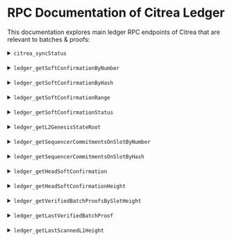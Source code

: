 # RPC Documentation of Citrea Ledger

This documentation explores main ledger RPC endpoints of Citrea that are relevant to batches & proofs:

<!-------------------------------------------------------------------->
<details>
<summary><code>citrea_syncStatus</code></summary>

This endpoint retrieves the current synchronization status of your local Citrea node.

### Request

- **Method:** `POST`
- **Content-Type:** `application/json`
- **Endpoint URL:** `http://0.0.0.0:8080` (This is for docker-compose setup, replace with your rpc binding)
- **Request Body:**
    ```json
    {
        "jsonrpc": "2.0",
        "method": "citrea_syncStatus",
        "params": [], 
        "id": 1
    }
    ```
- **Example Request:** Here's an example curl you can use directly from your terminal
    ```sh
    curl -X POST --header "Content-Type: application/json" --data '{"jsonrpc":"2.0","method":"citrea_syncStatus","params":[], "id":1}'  http://0.0.0.0:8080
    ```

### Response

- **Content-Type:** `application/json`
- **Response Body:**
    If synced fully:
    ```json
    {
        "jsonrpc": "2.0",
        "id": 1,
        "result": {
            "l1Status": {
                "Synced": 19224
            },
            "l2Status": {
                "Synced": 2326433
            }
        }
    }
    ```
    If still syncing:
    ```json
    {
        "jsonrpc": "2.0",
        "result": {
            "Syncing": {
                "headBlockNumber": 264052,
                "syncedBlockNumber": 27050
            }
        },
        "id": 1
    }
    ```

### Response Fields Explanation

- `Syncing`: The synchronization status object.
  - `headBlockNumber`: The latest block number known to the node.
  - `syncedBlockNumber`: The block number up to which the node has synced.

</details>

<br>

<!-------------------------------------------------------------------->
<!-------------------------------------------------------------------->

<details>
<summary><code>ledger_getSoftConfirmationByNumber</code></summary>

This endpoint retrieves a specific soft confirmation by its number from the ledger.

### Request

- **Method:** `POST`
- **Content-Type:** `application/json`
- **Endpoint URL:** `http://0.0.0.0:8080` (This is for docker-compose setup, replace with your rpc binding)
- **Request Body:**
    ```json
    {
        "jsonrpc": "2.0",
        "method": "ledger_getSoftConfirmationByNumber",
        "params": [78], 
        "id": 1
    }
    ```
- **Example Request:** Here's an example curl you can use directly from your terminal
    ```sh
    curl -X POST --header "Content-Type: application/json" --data '{"jsonrpc":"2.0","method":"ledger_getSoftConfirmationByNumber","params": [78], "id":1}'  http://0.0.0.0:8080
    ```

### Response

- **Content-Type:** `application/json`
- **Response Body:**
    ```json
    {
      "jsonrpc": "2.0",
      "id": 1,
      "result": {
        "l2Height": 78,
        "daSlotHeight": 45496,
        "daSlotHash": "58e6a5aa69520460dca3d6e1c8c2f4f362a032a066439f3062405bc300000000",
        "daSlotTxsCommitment": "f825fc909215f67698399adad8c48c7574ed9845a7c9e12bd1231489ab3551e1",
        "hash": "3a0ff107c1605867e0d9b87e9d9e20141903957c9bd6ebeec96a63711936fdc2",
        "prevHash": "d160b04f32aa629658b28e648b78c4ebfbb04fefb3100fb16fd7dda11f03afeb",
        "txs": [],
        "stateRoot": "c2d1060a6b3224f66815fb5c53e2fe25c45eb3a5aa546d4e2ca6a5e6987efa0a",
        "softConfirmationSignature": "c05f6f1bee89ed9473e4b8caac36a7de6069dccf5ff2b499ff0609de974475bc05837d62139d574b9be4be26b82fef4ceb648b301d75dc136adcb73b6f05840f",
        "pubKey": "4682a70af1d3fae53a5a26b682e2e75f7a1de21ad5fc8d61794ca889880d39d1",
        "depositData": [],
        "l1FeeRate": 2500000000,
        "timestamp": 1726584752
      }
    }
    ```

### Response Fields Explanation

- `l2Height`: The L2 height (block number) of the soft confirmation.
- `daSlotHeight`: The Data Availability (DA) slot height associated with this soft confirmation.
- `daSlotHash`: The hash of the Data Availability (DA) slot.
- `daSlotTxsCommitment`: The transaction commitment of the Data Availability (DA) slot.
- `hash`: The hash of the soft confirmation itself.
- `prevHash`: The hash of the preceding soft confirmation.
- `txs`: An array of transactions included in this soft confirmation (currently empty in this example).
- `stateRoot`: The state root after processing this soft confirmation.
- `softConfirmationSignature`: The signature of the soft confirmation by the sequencer.
- `pubKey`: The sequencer's public key used to sign the soft confirmation.
- `depositData`: Data related to deposits from the L1 chain (currently empty in this example).
- `l1FeeRate`: The L1 fee rate at the time of this soft confirmation.
- `timestamp`: The timestamp of the soft confirmation.

</details>

<br>

<!-------------------------------------------------------------------->
<!-------------------------------------------------------------------->

<details>
<summary><code>ledger_getSoftConfirmationByHash</code></summary>

This endpoint retrieves a specific soft confirmation by its hash from the ledger.

### Request

- **Method:** `POST`
- **Content-Type:** `application/json`
- **Endpoint URL:** `http://0.0.0.0:8080` (This is for docker-compose setup, replace with your rpc binding)
- **Request Body:**
    ```json
    {
        "jsonrpc": "2.0",
        "method": "ledger_getSoftConfirmationByHash",
        "params": ["3a0ff107c1605867e0d9b87e9d9e20141903957c9bd6ebeec96a63711936fdc2"],
        "id": 1
    }
    ```
- **Example Request:** Here's an example curl you can use directly from your terminal
    ```sh
    curl -X POST --header "Content-Type: application/json" --data '{"jsonrpc":"2.0","method":"ledger_getSoftConfirmationByHash","params": ["3a0ff107c1605867e0d9b87e9d9e20141903957c9bd6ebeec96a63711936fdc2"], "id":1}'  http://0.0.0.0:8080
    ```

### Response

- **Content-Type:** `application/json`
- **Response Body:**
    ```json
    {
      "jsonrpc": "2.0",
      "id": 1,
      "result": {
        "l2Height": 78,
        "daSlotHeight": 45496,
        "daSlotHash": "58e6a5aa69520460dca3d6e1c8c2f4f362a032a066439f3062405bc300000000",
        "daSlotTxsCommitment": "f825fc909215f67698399adad8c48c7574ed9845a7c9e12bd1231489ab3551e1",
        "hash": "3a0ff107c1605867e0d9b87e9d9e20141903957c9bd6ebeec96a63711936fdc2",
        "prevHash": "d160b04f32aa629658b28e648b78c4ebfbb04fefb3100fb16fd7dda11f03afeb",
        "txs": [],
        "stateRoot": "c2d1060a6b3224f66815fb5c53e2fe25c45eb3a5aa546d4e2ca6a5e6987efa0a",
        "softConfirmationSignature": "c05f6f1bee89ed9473e4b8caac36a7de6069dccf5ff2b499ff0609de974475bc05837d62139d574b9be4be26b82fef4ceb648b301d75dc136adcb73b6f05840f",
        "pubKey": "4682a70af1d3fae53a5a26b682e2e75f7a1de21ad5fc8d61794ca889880d39d1",
        "depositData": [],
        "l1FeeRate": 2500000000,
        "timestamp": 1726584752
      }
    }
    ```

### Response Fields Explanation

- `l2Height`: The L2 height (block number) of the soft confirmation.
- `daSlotHeight`: The Data Availability (DA) slot height associated with this soft confirmation.
- `daSlotHash`: The hash of the Data Availability (DA) slot.
- `daSlotTxsCommitment`: The transaction commitment of the Data Availability (DA) slot.
- `hash`: The hash of the soft confirmation itself.
- `prevHash`: The hash of the preceding soft confirmation.
- `txs`: An array of transactions included in this soft confirmation (currently empty in this example).
- `stateRoot`: The state root after processing this soft confirmation.
- `softConfirmationSignature`: The signature of the soft confirmation by the sequencer.
- `pubKey`: The sequencer's public key used to sign the soft confirmation.
- `depositData`: Data related to deposits from the L1 chain (currently empty in this example).
- `l1FeeRate`: The L1 fee rate at the time of this soft confirmation.
- `timestamp`: The timestamp of the soft confirmation.

</details>

<br>

<!-------------------------------------------------------------------->
<!-------------------------------------------------------------------->

<details>
<summary><code>ledger_getSoftConfirmationRange</code></summary>

This endpoint retrieves a range of soft confirmations from the ledger, specified by their block numbers.

### Request

- **Method:** `POST`
- **Content-Type:** `application/json`
- **Endpoint URL:** `http://0.0.0.0:8080` (This is for docker-compose setup, replace with your rpc binding)
- **Request Body:**
    ```json
    {
        "jsonrpc": "2.0",
        "method": "ledger_getSoftConfirmationRange",
        "params": [78, 79], 
        "id": 1
    }
    ```
- **Example Request:** Here's an example curl you can use directly from your terminal
    ```sh
    curl -X POST --header "Content-Type: application/json" --data '{"jsonrpc":"2.0","method":"ledger_getSoftConfirmationRange","params": [78, 79], "id":1}'  http://0.0.0.0:8080
    ```

### Response

- **Content-Type:** `application/json`
- **Response Body:**
    ```json
    {
      "jsonrpc": "2.0",
      "id": 1,
      "result": [
        {
          "l2Height": 78,
          "daSlotHeight": 45496,
          "daSlotHash": "58e6a5aa69520460dca3d6e1c8c2f4f362a032a066439f3062405bc300000000",
          "daSlotTxsCommitment": "f825fc909215f67698399adad8c48c7574ed9845a7c9e12bd1231489ab3551e1",
          "hash": "3a0ff107c1605867e0d9b87e9d9e20141903957c9bd6ebeec96a63711936fdc2",
          "prevHash": "d160b04f32aa629658b28e648b78c4ebfbb04fefb3100fb16fd7dda11f03afeb",
          "txs": [],
          "stateRoot": "c2d1060a6b3224f66815fb5c53e2fe25c45eb3a5aa546d4e2ca6a5e6987efa0a",
          "softConfirmationSignature": "c05f6f1bee89ed9473e4b8caac36a7de6069dccf5ff2b499ff0609de974475bc05837d62139d574b9be4be26b82fef4ceb648b301d75dc136adcb73b6f05840f",
          "pubKey": "4682a70af1d3fae53a5a26b682e2e75f7a1de21ad5fc8d61794ca889880d39d1",
          "depositData": [],
          "l1FeeRate": 2500000000,
          "timestamp": 1726584752
        },
        {
          "l2Height": 79,
          "daSlotHeight": 45496,
          "daSlotHash": "58e6a5aa69520460dca3d6e1c8c2f4f362a032a066439f3062405bc300000000",
          "daSlotTxsCommitment": "f825fc909215f67698399adad8c48c7574ed9845a7c9e12bd1231489ab3551e1",
          "hash": "89ff969ed52b8f04aa3a4b963cf8151e615fbb1e3e0b206fff117863d4309121",
          "prevHash": "3a0ff107c1605867e0d9b87e9d9e20141903957c9bd6ebeec96a63711936fdc2",
          "txs": [],
          "stateRoot": "b1d021697bc30166e7ef67d723bec665e0509f39c3340ec859b6ca05c2701ce6",
          "softConfirmationSignature": "d07a81206b6e5bf9260964e681c3e2b2882632c4427ebcb44aeda514de8e7b37c2ededee72c68c3c56207984118949bcf7cdb5056560043750becd673fa5560b",
          "pubKey": "4682a70af1d3fae53a5a26b682e2e75f7a1de21ad5fc8d61794ca889880d39d1",
          "depositData": [],
          "l1FeeRate": 2500000000,
          "timestamp": 1726584755
        }
      ]
    }
    ```

### Response Fields Explanation

- The response is an array of soft confirmations, each corresponding to a block number within the requested range.
- Each soft confirmation object in the array contains the same fields as described in the `ledger_getSoftConfirmationByNumber` and `ledger_getSoftConfirmationByHash` endpoints, providing detailed information for each soft confirmation in the range.

</details>

<br>

<!-------------------------------------------------------------------->
<!-------------------------------------------------------------------->

<details>
<summary><code>ledger_getSoftConfirmationStatus</code></summary>

This endpoint retrieves the soft confirmation status for a given `l2_height`.

### Request

- **Method:** `POST`
- **Content-Type:** `application/json`
- **Endpoint URL:** `https://rpc.testnet.citrea.xyz`
- **Request Body:** You can change the number below to the L2 height (a decimal number) you want to query.
    ```json
    {
        "jsonrpc": "2.0",
        "method": "ledger_getSoftConfirmationStatus",
        "params": [5], 
        "id": 1
    }
    ```
- **Example Request:** Here's an example curl you can use directly from your terminal
    ```sh
    curl -X POST --header "Content-Type: application/json" --data '{"jsonrpc":"2.0","method":"ledger_getSoftConfirmationStatus","params":[5], "id":1}'  https://rpc.testnet.citrea.xyz
    ```

### Response

- **Content-Type:** `application/json`
- **Response Body:**
    ```json
    {
        "jsonrpc": "2.0",
        "result": "Finalized",
        "id": 1
    }
    ```

### Response Fields Explanation

- `result`: The soft confirmation status of the batch. Possible values are:
  - `Trusted`: No confirmation yet, rely on the sequencer.
  - `Finalized`: The soft confirmation has been finalized with a sequencer commitment.
  - `Proven`: The soft batch has been ZK-proven.
</details>

<br>

<!-------------------------------------------------------------------->
<!-------------------------------------------------------------------->

<details>
<summary><code>ledger_getL2GenesisStateRoot</code></summary>

This endpoint retrieves the genesis state root of the L2 ledger.

### Request

- **Method:** `POST`
- **Content-Type:** `application/json`
- **Endpoint URL:** `http://0.0.0.0:8080` (This is for docker-compose setup, replace with your rpc binding)
- **Request Body:**
    ```json
    {
        "jsonrpc": "2.0",
        "method": "ledger_getL2GenesisStateRoot",
        "params": [],
        "id": 1
    }
    ```
- **Example Request:** Here's an example curl you can use directly from your terminal
    ```sh
    curl -X POST --header "Content-Type: application/json" --data '{"jsonrpc":"2.0","method":"ledger_getL2GenesisStateRoot","params": [], "id":1}'  http://0.0.0.0:8080
    ```

### Response

- **Content-Type:** `application/json`
- **Response Body:**
    ```json
    {
      "jsonrpc": "2.0",
      "id": 1,
      "result": [
        5,
        24,
        63,
        175,
        36,
        133,
        127,
        15,
        166,
        212,
        167,
        115,
        143,
        229,
        239,
        20,
        183,
        235,
        232,
        139,
        224,
        246,
        110,
        111,
        135,
        244,
        97,
        72,
        85,
        84,
        213,
        49
      ]
    }
    ```

### Response Fields Explanation

- The response is a 32-byte array representing the genesis state root hash.

</details>

<br>

<!-------------------------------------------------------------------->
<!-------------------------------------------------------------------->

<details>
<summary><code>ledger_getSequencerCommitmentsOnSlotByNumber</code></summary>

This endpoint retrieves the sequencer commitments for a given `height`.

### Request

- **Method:** `POST`
- **Content-Type:** `application/json`
- **Endpoint URL:** `https://rpc.testnet.citrea.xyz`
- **Request Body:** You can change the number below to the slot number (a decimal number) you want to query.
    ```json
    {
        "jsonrpc": "2.0",
        "method": "ledger_getSequencerCommitmentsOnSlotByNumber",
        "params": [55000], 
        "id": 1
    }
    ```
- **Example Request:** Here's an example curl you can use directly from your terminal
    ```sh
    curl -X POST --header "Content-Type: application/json" --data '{"jsonrpc":"2.0","method":"ledger_getSequencerCommitmentsOnSlotByNumber","params":[55000], "id":1}'  https://rpc.testnet.citrea.xyz
    ```

### Response

- **Content-Type:** `application/json`
- **Response Body:** `result` field will be `null` if no sequencer commitment is available in that slot.
    ```json
    {
        "jsonrpc": "2.0",
        "result": [
            {
                "foundInL1": 55000,
                "merkleRoot": "c09408c5e7d81634e1d2e4080c0cc08d3ff801b0c362f2b438bd540fa6682b5d",
                "l2StartBlockNumber": 2809369,
                "l2EndBlockNumber": 2810368 
            }
        ],
        "id": 1
    }
    ```

### Response Fields Explanation

- `foundInL1`: L1 block number where the sequencer commitment is found.
- `merkleRoot`: Hex encoded Merkle root of soft confirmation hashes.
- `l2StartBlockNumber`: L2 block number where the sequencer commitment starts.
- `l2EndBlockNumber`: L2 block number where the sequencer commitment ends.
</details>

<br>


<!-------------------------------------------------------------------->
<!-------------------------------------------------------------------->

<details>
<summary><code>ledger_getSequencerCommitmentsOnSlotByHash</code></summary>

This endpoint retrieves the sequencer commitments for a given DA `hash`.

### Request

- **Method:** `POST`
- **Content-Type:** `application/json`
- **Endpoint URL:** `https://rpc.testnet.citrea.xyz`
- **Request Body:** 
    ```json
    {
        "jsonrpc": "2.0",
        "method": "ledger_getSequencerCommitmentsOnSlotByHash",
        "params": ["a65a1d15b08c518799c19e3123be7583ed8b5a287fe18a7848c39e7200000000"], 
        "id": 1
    }
    ```
- **Example Request:** Here's an example curl you can use directly from your terminal
    ```sh
    curl -X POST --header "Content-Type: application/json" --data '{"jsonrpc":"2.0","method":"ledger_getSequencerCommitmentsOnSlotByHash","params":["a65a1d15b08c518799c19e3123be7583ed8b5a287fe18a7848c39e7200000000"], "id":1}'  https://rpc.testnet.citrea.xyz
    ```

### Response

- **Content-Type:** `application/json`
- **Response Body:** `result` field will be `null` if no sequencer commitment is available in that slot.
    ```json
    {
        "jsonrpc": "2.0",
        "result": [
            {
                "foundInL1": 45866,
                "merkleRoot": "db9a3e1c0dedbdc1aa7856a9b7417c8c3bd7a5aaf66277d018afdd71a83d8c17",
                "l2StartBlockNumber": 48537,
                "l2EndBlockNumber": 49536 
            }
        ],
        "id": 1
    }
    ```

### Response Fields Explanation

- `foundInL1`: L1 block number where the sequencer commitment is found.
- `merkleRoot`: Hex encoded Merkle root of soft confirmation hashes.
- `l2StartBlockNumber`: L2 block number where the sequencer commitment starts.
- `l2EndBlockNumber`: L2 block number where the sequencer commitment ends.
</details>

<br>

<!-------------------------------------------------------------------->
<!-------------------------------------------------------------------->

<details>
<summary><code>ledger_getHeadSoftConfirmation</code></summary>

This endpoint retrieves the most recent (head) soft confirmation from the ledger.

### Request

- **Method:** `POST`
- **Content-Type:** `application/json`
- **Endpoint URL:** `http://0.0.0.0:8080` (This is for docker-compose setup, replace with your rpc binding)
- **Request Body:**
    ```json
    {
        "jsonrpc": "2.0",
        "method": "ledger_getHeadSoftConfirmation",
        "params": [],
        "id": 1
    }
    ```
- **Example Request:** Here's an example curl you can use directly from your terminal
    ```sh
    curl -X POST --header "Content-Type: application/json" --data '{"jsonrpc":"2.0","method":"ledger_getHeadSoftConfirmation","params":[], "id":1}'  http://0.0.0.0:8080
    ```

### Response

- **Content-Type:** `application/json`
- **Response Body:**
    ```json
    {
      "jsonrpc": "2.0",
      "id": 1,
      "result": {
        "l2Height": 5470829,
        "daSlotHeight": 66287,
        "daSlotHash": "ddcbf17902f373fba9809a9ec6c2f4f362a032a066439f3062405bc300000000",
        "daSlotTxsCommitment": "071b87a106d71efb7b665d32b9c72a7b2262140707f46c90fa4494aaa4e25aed",
        "hash": "a8dd8ec47b4a63829e122f814b5bfcbacebd511f1fe304d98e02d3eb7415be06",
        "prevHash": "05a6e2793a36325ccd1fc29fe2f523c11db4eaf4209a43d855cd42003370187c",
        "txs": [],
        "stateRoot": "198f22b82ac213545acbc981d02ebd1c48edd4400e7add2f9487ecd02308bdf2",
        "softConfirmationSignature": "a5336213c57b155243b475ef9ae00c3e133ecb39134ce1b76de01a751c054722f553a5dead19a0dae8e2ec43426e7a0e011fe7f105d761586905f7d355ce4d0e",
        "pubKey": "4682a70af1d3fae53a5a26b682e2e75f7a1de21ad5fc8d61794ca889880d39d1",
        "depositData": [],
        "l1FeeRate": 2500000000,
        "timestamp": 1737602189
      }
    }
    ```

### Response Fields Explanation

- `l2Height`: The L2 height (block number) of the soft confirmation.
- `daSlotHeight`: The Data Availability (DA) slot height associated with this soft confirmation.
- `daSlotHash`: The hash of the Data Availability (DA) slot.
- `daSlotTxsCommitment`: The transaction commitment of the Data Availability (DA) slot.
- `hash`: The hash of the soft confirmation itself.
- `prevHash`: The hash of the preceding soft confirmation.
- `txs`: An array of transactions included in this soft confirmation (currently empty in this example).
- `stateRoot`: The state root after processing this soft confirmation.
- `softConfirmationSignature`: The signature of the soft confirmation by the sequencer.
- `pubKey`: The sequencer's public key used to sign the soft confirmation.
- `depositData`: Data related to deposits from the L1 chain (currently empty in this example).
- `l1FeeRate`: The L1 fee rate at the time of this soft confirmation.
- `timestamp`: The timestamp of the soft confirmation.

</details>

<br>

<!-------------------------------------------------------------------->
<!-------------------------------------------------------------------->

<details>
<summary><code>ledger_getHeadSoftConfirmationHeight</code></summary>

This endpoint retrieves the L2 height of the most recent (head) soft confirmation from the ledger.

### Request

- **Method:** `POST`
- **Content-Type:** `application/json`
- **Endpoint URL:** `http://0.0.0.0:8080` (This is for docker-compose setup, replace with your rpc binding)
- **Request Body:**
    ```json
    {
        "jsonrpc": "2.0",
        "method": "ledger_getHeadSoftConfirmationHeight",
        "params": [],
        "id": 1
    }
    ```
- **Example Request:** Here's an example curl you can use directly from your terminal
    ```sh
    curl -X POST --header "Content-Type: application/json" --data '{"jsonrpc":"2.0","method":"ledger_getHeadSoftConfirmationHeight","params":[], "id":1}'  http://0.0.0.0:8080
    ```

### Response

- **Content-Type:** `application/json`
- **Response Body:**
    ```json
    {
      "jsonrpc": "2.0",
      "id": 1,
      "result": 5470849
    }
    ```

### Response Fields Explanation

- The response is a number representing the L2 height (block number) of the head soft confirmation.

</details>

<br>

<!-------------------------------------------------------------------->
<!-------------------------------------------------------------------->


<details>
<summary><code>ledger_getVerifiedBatchProofsBySlotHeight</code></summary>

This endpoint retrieves the last verified batch proof from the ledger.

### Request

- **Method:** `POST`
- **Content-Type:** `application/json`
- **Endpoint URL:** `http://0.0.0.0:8080` (This is for docker-compose setup, replace with your rpc binding)
- **Request Body:**
    ```json
    {
        "jsonrpc": "2.0",
        "method": "ledger_getVerifiedBatchProofsBySlotHeight",
        "params": [55555],
        "id": 1
    }
    ```
- **Example Request:** Here's an example curl you can use directly from your terminal
    ```sh
    curl -X POST --header "Content-Type: application/json" --data '{"jsonrpc":"2.0","method":"ledger_getVerifiedBatchProofsBySlotHeight","params":[55555], "id":1}'  http://0.0.0.0:8080
    ```

### Response

- **Content-Type:** `application/json`
- **Response Body:**
    ```json
    {
      "jsonrpc": "2.0",
      "id": 1,
      "result": {
        "proof": {
          "proof": [
            2,
            0,
            1,
            215,
            ... // very long response
          ],
          "proofOutput": {
            "initialStateRoot": "3a0cb3797428e996e3dccf890e9a8fbb07c95745e4b72d83f8b7ac299804c43f",
            "finalStateRoot": "b8a4a101d199164db83fc6a3a49c6bf9face9539e485a24948dadd785fb5d1e4",
            "prevSoftConfirmationHash": "0000000000000000000000000000000000000000000000000000000000000000",
            "finalSoftConfirmationHash": "0000000000000000000000000000000000000000000000000000000000000000",
            "stateDiff": {
              "4163636f756e74732f6163636f756e74732f4682a70af1d3fae53a5a26b682e2e75f7a1de21ad5fc8d61794ca889880d39d1": "eb9593515dd32b28a13c40fa96f6320fdd762aa6cfc2c6a8b6543b6a3ba40e346ab1050000000000","45766d2f612f1403c036ffb7dfb6b6d19f763948b8fb8faccaa529": "200000000000000000000000000000000000000000000000000011c37937e08000000000000000000000",
              ... // very long response
            },
            "daSlotHash": "20f4eafc5d9657c2e22be2323a42f8f801d395fb8b4e5e1138953f0000000000",
            "sequencerCommitmentsRange": [
              0,
              0
            ],
            "sequencerPublicKey": "4682a70af1d3fae53a5a26b682e2e75f7a1de21ad5fc8d61794ca889880d39d1",
            "sequencerDaPublicKey": "03015a7c4d2cc1c771198686e2ebef6fe7004f4136d61f6225b061d1bb9b821b9b",
            "preprovenCommitments": [],
            "lastL2Height": 0
          },
          "height": 50684
        }
    }
    ```

### Response Fields Explanation

- `proof`: Contains the zero-knowledge proof data.
  - `proof`: Raw proof data, represented as an array.
- `proofOutput`: Contains the output data of the proof verification process.
  - `initialStateRoot`: The state root before the state transition.
  - `finalStateRoot`: The state root after the state transition.
  - `prevSoftConfirmationHash`: The hash of the last soft confirmation before this one.
  - `finalSoftConfirmationHash`: The hash of the last soft confirmation in the state transition.
  - `stateDiff`: Differences in state resulting from the batch processing (collapsed for brevity).
  - `daSlotHash`: The Data Availability (DA) slot hash.
  - `sequencerCommitmentsRange`: The range of sequencer commitments in the DA slot.
  - `sequencerPublicKey`: The sequencer's public key.
  - `sequencerDaPublicKey`: The sequencer's Data Availability (DA) public key.
  - `preprovenCommitments`: List of pre-proven commitments (empty in this example).
  - `lastL2Height`: The L2 height of the last block included in the proof.
- `height`: The L1 height at which this proof was generated and verified.

</details>

<br>

<!-------------------------------------------------------------------->
<!-------------------------------------------------------------------->

<details>
<summary><code>ledger_getLastVerifiedBatchProof</code></summary>

This endpoint retrieves the last verified batch proof from the ledger.

### Request

- **Method:** `POST`
- **Content-Type:** `application/json`
- **Endpoint URL:** `http://0.0.0.0:8080` (This is for docker-compose setup, replace with your rpc binding)
- **Request Body:**
    ```json
    {
        "jsonrpc": "2.0",
        "method": "ledger_getLastVerifiedBatchProof",
        "params": [],
        "id": 1
    }
    ```
- **Example Request:** Here's an example curl you can use directly from your terminal
    ```sh
    curl -X POST --header "Content-Type: application/json" --data '{"jsonrpc":"2.0","method":"ledger_getLastVerifiedBatchProof","params":[], "id":1}'  http://0.0.0.0:8080
    ```

### Response

- **Content-Type:** `application/json`
- **Response Body:**
    ```json
    {
      "jsonrpc": "2.0",
      "id": 1,
      "result": {
        "proof": {
          "proof": [
            2,
            0,
            1,
            215,
            ... // very long response
          ],
          "proofOutput": {
            "initialStateRoot": "3a0cb3797428e996e3dccf890e9a8fbb07c95745e4b72d83f8b7ac299804c43f",
            "finalStateRoot": "b8a4a101d199164db83fc6a3a49c6bf9face9539e485a24948dadd785fb5d1e4",
            "prevSoftConfirmationHash": "0000000000000000000000000000000000000000000000000000000000000000",
            "finalSoftConfirmationHash": "0000000000000000000000000000000000000000000000000000000000000000",
            "stateDiff": {
              "4163636f756e74732f6163636f756e74732f4682a70af1d3fae53a5a26b682e2e75f7a1de21ad5fc8d61794ca889880d39d1": "eb9593515dd32b28a13c40fa96f6320fdd762aa6cfc2c6a8b6543b6a3ba40e346ab1050000000000","45766d2f612f1403c036ffb7dfb6b6d19f763948b8fb8faccaa529": "200000000000000000000000000000000000000000000000000011c37937e08000000000000000000000",
              ... // very long response
            },
            "daSlotHash": "20f4eafc5d9657c2e22be2323a42f8f801d395fb8b4e5e1138953f0000000000",
            "sequencerCommitmentsRange": [
              0,
              0
            ],
            "sequencerPublicKey": "4682a70af1d3fae53a5a26b682e2e75f7a1de21ad5fc8d61794ca889880d39d1",
            "sequencerDaPublicKey": "03015a7c4d2cc1c771198686e2ebef6fe7004f4136d61f6225b061d1bb9b821b9b",
            "preprovenCommitments": [],
            "lastL2Height": 0
          },
          "height": 50684
        }
    }
    ```

### Response Fields Explanation

- `proof`: Contains the zero-knowledge proof data.
  - `proof`: Raw proof data, represented as an array.
- `proofOutput`: Contains the output data of the proof verification process.
  - `initialStateRoot`: The state root before the state transition.
  - `finalStateRoot`: The state root after the state transition.
  - `prevSoftConfirmationHash`: The hash of the last soft confirmation before this one.
  - `finalSoftConfirmationHash`: The hash of the last soft confirmation in the state transition.
  - `stateDiff`: Differences in state resulting from the batch processing (collapsed for brevity).
  - `daSlotHash`: The Data Availability (DA) slot hash.
  - `sequencerCommitmentsRange`: The range of sequencer commitments in the DA slot.
  - `sequencerPublicKey`: The sequencer's public key.
  - `sequencerDaPublicKey`: The sequencer's Data Availability (DA) public key.
  - `preprovenCommitments`: List of pre-proven commitments (empty in this example).
  - `lastL2Height`: The L2 height of the last block included in the proof.
- `height`: The L1 height at which this proof was generated and verified.

</details>

<br>

<!-------------------------------------------------------------------->
<!-------------------------------------------------------------------->

<details>
<summary><code>ledger_getLastScannedL1Height</code></summary>

This endpoint retrieves the L1 height of the last scanned block by the ledger.

### Request

- **Method:** `POST`
- **Content-Type:** `application/json`
- **Endpoint URL:** `http://0.0.0.0:8080` (This is for docker-compose setup, replace with your rpc binding)
- **Request Body:**
    ```json
    {
        "jsonrpc": "2.0",
        "method": "ledger_getLastScannedL1Height",
        "params": [],
        "id": 1
    }
    ```
- **Example Request:** Here's an example curl you can use directly from your terminal
    ```sh
    curl -X POST --header "Content-Type: application/json" --data '{"jsonrpc":"2.0","method":"ledger_getLastScannedL1Height","params":[], "id":1}'  http://0.0.0.0:8080
    ```

### Response

- **Content-Type:** `application/json`
- **Response Body:**
    ```json
    {
      "jsonrpc": "2.0",
      "id": 1,
      "result": 66295
    }
    ```

### Response Fields Explanation

- The response is a number representing the L1 height of the last scanned block.

</details>